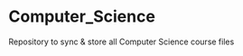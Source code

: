 Computer_Science
================

Repository to sync &amp; store all Computer Science course files
